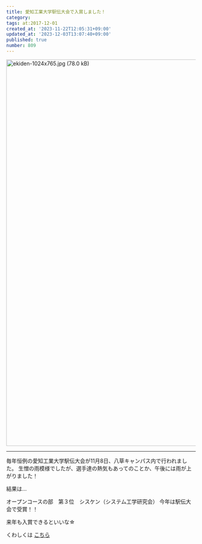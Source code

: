 ```yaml
---
title: 愛知工業大学駅伝大会で入賞しました！
category:
tags: at:2017-12-01
created_at: '2023-11-22T12:05:31+09:00'
updated_at: '2023-12-03T13:07:40+09:00'
published: true
number: 809
---
```


<img width="1024" alt="ekiden-1024x765.jpg (78.0 kB)" src="/img/markdown/809/4d72618b-f948-4e1a-bd02-9fabf24a3ba5.webp">

---
毎年恒例の愛知工業大学駅伝大会が11月8日、八草キャンパス内で行われました。
生憎の雨模様でしたが、選手達の熱気もあってのことか、午後には雨が上がりました！

結果は…

オープンコースの部　第３位　シスケン（システム工学研究会）
今年は駅伝大会で受賞！！

来年も入賞できるといいな☆

くわしくは [こちら](http://www.ait.ac.jp/news/detail/0002909.html)
